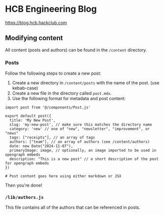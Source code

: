 # HCB Engineering Blog

https://blog.hcb.hackclub.com

## Modifying content

All content (posts and authors) can be found in the `/content` directory.

### Posts

Follow the following steps to create a new post:

1. Create a new directory in `/content/posts` with the name of the post. (use kebab-case)
2. Create a new file in the directory called `post.mdx`.
3. Use the following format for metadata and post content:

```mdx
import post from '@/components/Post.js'

export default post({
  title: 'My New Post',
  slug: 'my-new-post', // make sure this matches the directory name
  category: 'new' // one of "new", "newsletter", "improvement", or "news"
  tags: ["receipts"], // an array of tags
  authors: ["team"], // an array of authors (see /content/authors)
  date: new Date("2024-11-07"),
  primaryImage: image, // optionally, an image imported to be used in opengraph embeds
  description: "This is a new post" // a short description of the post for opengraph embeds
})

# Post content goes here using either markdown or JSX
```

Then you're done!

### `/lib/authors.js`

This file contains all of the authors that can be referenced in posts.

